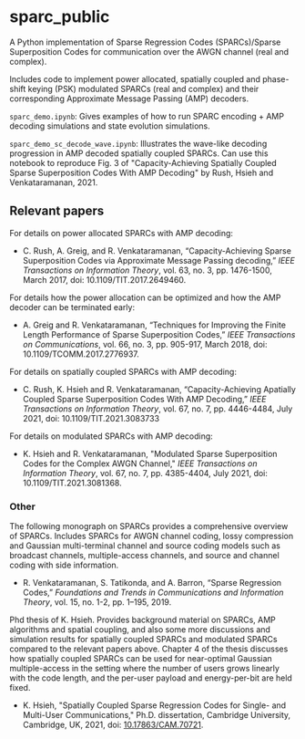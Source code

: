 # sparc_public

A Python implementation of Sparse Regression Codes (SPARCs)/Sparse Superposition Codes for communication over the AWGN channel (real and complex).

Includes code to implement power allocated, spatially coupled and phase-shift keying (PSK) modulated SPARCs (real and complex) and their corresponding Approximate Message Passing (AMP) decoders.

`sparc_demo.ipynb`: Gives examples of how to run SPARC encoding + AMP decoding simulations and state evolution simulations.

`sparc_demo_sc_decode_wave.ipynb`: Illustrates the wave-like decoding progression in AMP decoded spatially coupled SPARCs. Can use this notebook to reproduce Fig. 3 of "Capacity-Achieving Spatially Coupled Sparse Superposition Codes With AMP Decoding" by Rush, Hsieh and Venkataramanan, 2021.

## Relevant papers

For details on power allocated SPARCs with AMP decoding:
* C. Rush, A. Greig, and R. Venkataramanan, “Capacity-Achieving Sparse Superposition Codes via Approximate Message Passing decoding,” *IEEE Transactions on Information Theory*, vol. 63, no. 3, pp. 1476-1500, March 2017, doi: 10.1109/TIT.2017.2649460.

For details how the power allocation can be optimized and how the AMP decoder can be terminated early:
* A. Greig and R. Venkataramanan, “Techniques for Improving the Finite Length Performance of Sparse Superposition Codes,” *IEEE Transactions on Communications*, vol. 66, no. 3, pp. 905-917, March 2018, doi: 10.1109/TCOMM.2017.2776937.

For details on spatially coupled SPARCs with AMP decoding:
* C. Rush, K. Hsieh and R. Venkataramanan, “Capacity-Achieving Apatially Coupled Sparse Superposition Codes With AMP Decoding,” *IEEE Transactions on Information Theory*, vol. 67, no. 7, pp. 4446-4484, July 2021, doi: 10.1109/TIT.2021.3083733

For details on modulated SPARCs with AMP decoding:
* K. Hsieh and R. Venkataramanan, "Modulated Sparse Superposition Codes for the Complex AWGN Channel," *IEEE Transactions on Information Theory*, vol. 67, no. 7, pp. 4385-4404, July 2021, doi: 10.1109/TIT.2021.3081368.

### Other

The following monograph on SPARCs provides a comprehensive overview of SPARCs. Includes SPARCs for AWGN channel coding, lossy compression and Gaussian multi-terminal channel and source coding models such as broadcast channels, multiple-access channels, and source and channel coding with side information.
* R. Venkataramanan, S. Tatikonda, and A. Barron, “Sparse Regression Codes,” *Foundations and Trends in Communications and Information Theory*, vol. 15, no. 1-2, pp. 1–195, 2019.

Phd thesis of K. Hsieh. Provides background material on SPARCs, AMP algorithms and spatial coupling, and also some more discussions and simulation results for spatially coupled SPARCs and modulated SPARCs compared to the relevant papers above. Chapter 4 of the thesis discusses how spatially coupled SPARCs can be used for near-optimal Gaussian multiple-access in the setting where the number of users grows linearly with the code length, and the per-user payload and energy-per-bit are held fixed.
* K. Hsieh, "Spatially Coupled Sparse Regression Codes for Single- and Multi-User Communications," Ph.D. dissertation, Cambridge University, Cambridge, UK, 2021, doi: [10.17863/CAM.70721](https://doi.org/10.17863/CAM.70721).
